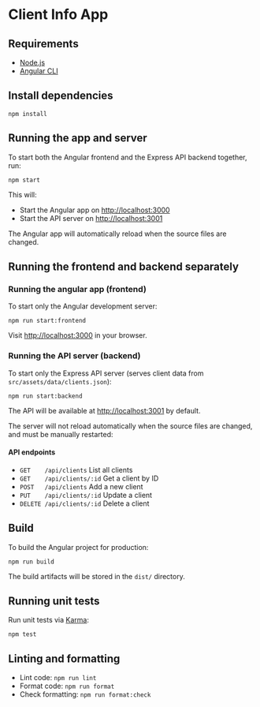 # Client Info App

## Requirements

- [Node.js](https://nodejs.org/)
- [Angular CLI](https://cli.angular.io)

## Install dependencies

```
npm install
```

## Running the app and server

To start both the Angular frontend and the Express API backend together, run:

```
npm start
```

This will:

- Start the Angular app on [http://localhost:3000](http://localhost:3000)
- Start the API server on [http://localhost:3001](http://localhost:3001)

The Angular app will automatically reload when the source files are changed.

## Running the frontend and backend separately

### Running the angular app (frontend)

To start only the Angular development server:

```
npm run start:frontend
```

Visit [http://localhost:3000](http://localhost:3000) in your browser.

### Running the API server (backend)

To start only the Express API server (serves client data from `src/assets/data/clients.json`):

```
npm run start:backend
```

The API will be available at [http://localhost:3001](http://localhost:3001) by default.

The server will not reload automatically when the source files are changed, and must be manually restarted:

#### API endpoints

- `GET    /api/clients` List all clients
- `GET    /api/clients/:id` Get a client by ID
- `POST   /api/clients` Add a new client
- `PUT    /api/clients/:id` Update a client
- `DELETE /api/clients/:id` Delete a client

## Build

To build the Angular project for production:

```
npm run build
```

The build artifacts will be stored in the `dist/` directory.

## Running unit tests

Run unit tests via [Karma](https://karma-runner.github.io):

```
npm test
```

## Linting and formatting

- Lint code: `npm run lint`
- Format code: `npm run format`
- Check formatting: `npm run format:check`
